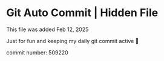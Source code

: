 # Git Auto Commit | Hidden File

This file was added Feb 12, 2025

Just for fun and keeping my daily git commit active 🤪

commit number: 509220
